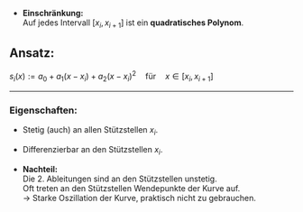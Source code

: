 
- **Einschränkung:**  
  Auf jedes Intervall $[x_i, x_{i+1}]$ ist ein **quadratisches Polynom**.  

## Ansatz:  
$s_i(x) := a_0 + a_1 (x - x_i) + a_2 (x - x_i)^2 \quad \text{für} \quad x \in [x_i, x_{i+1}]$

---
### Eigenschaften:
  - Stetig (auch) an allen Stützstellen $x_i$.  
  - Differenzierbar an den Stützstellen $x_i$.

- **Nachteil:**  
  Die 2. Ableitungen sind an den Stützstellen unstetig.  
  Oft treten an den Stützstellen Wendepunkte der Kurve auf.  
  $\rightarrow$ Starke Oszillation der Kurve, praktisch nicht zu gebrauchen.